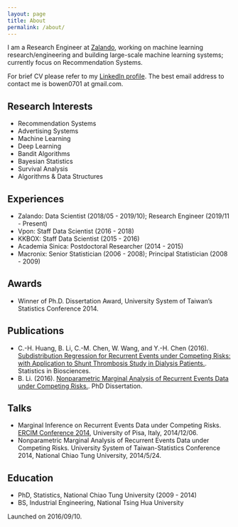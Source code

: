 ```yaml
---
layout: page
title: About
permalink: /about/
---
```


I am a Research Engineer at [Zalando](https://en.zalando.de/), working on machine learning research/engineering and building large-scale machine learning systems; currently focus on Recommendation Systems.

For brief CV please refer to my [LinkedIn profile](https://www.linkedin.com/in/bowenli0701/). The best email address to contact me is bowen0701 at gmail.com.

## Research Interests

- Recommendation Systems
- Advertising Systems
- Machine Learning
- Deep Learning
- Bandit Algorithms
- Bayesian Statistics
- Survival Analysis
- Algorithms & Data Structures

## Experiences

- Zalando: Data Scientist (2018/05 - 2019/10); Research Engineer (2019/11 - Present)
- Vpon: Staff Data Scientist (2016 - 2018)
- KKBOX: Staff Data Scientist (2015 - 2016)
- Academia Sinica: Postdoctoral Researcher (2014 - 2015)
- Macronix: Senior Statistician (2006 - 2008); Principal Statistician (2008 - 2009)

## Awards

- Winner of Ph.D. Dissertation Award, University System of Taiwan’s Statistics Conference 2014.

## Publications

- C.-H. Huang, B. Li, C.-M. Chen, W. Wang, and Y.-H. Chen (2016). [Subdistribution Regression for Recurrent Events under Competing Risks: with Application to Shunt Thrombosis Study in Dialysis Patients.](http://link.springer.com/article/10.1007/s12561-016-9161-0). Statistics in Biosciences.
- B. Li. (2016). [Nonparametric Marginal Analysis of Recurrent Events Data under Competing Risks.](https://arxiv.org/abs/1707.01822). PhD Dissertation.

## Talks

- Marginal Inference on Recurrent Events Data under Competing Risks. [ERCIM Conference 2014](http://cmstatistics.org/ERCIM2014/index.php), University of Pisa, Italy, 2014/12/06.
- Nonparametric Marginal Analysis of Recurrent Events Data under Competing Risks. University System of Taiwan-Statistics Conference 2014, National Chiao Tung University, 2014/5/24.

## Education

- PhD, Statistics, National Chiao Tung University (2009 - 2014)
- BS, Industrial Engineering, National Tsing Hua University

Launched on 2016/09/10.
